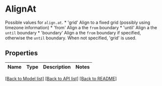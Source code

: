 # AlignAt

Possible values for `align.at`.  * 'grid' Align to a fixed grid (possibly using timezone information) * 'from' Align a the `from` boundary * 'until' Align a the `until` boundary * 'boundary' Align a the `from` boundary if specified,    otherwise the `until` boundary.  When not specified, 'grid' is used.

## Properties

Name | Type | Description | Notes
------------ | ------------- | ------------- | -------------

[[Back to Model list]](../README.md#documentation-for-models) [[Back to API list]](../README.md#documentation-for-api-endpoints) [[Back to README]](../README.md)


